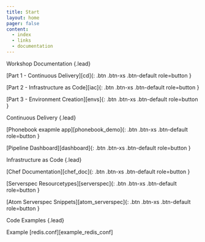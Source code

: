 ```yaml
---
title: Start
layout: home
pager: false
content:
  - index
  - links
  - documentation
---
```

Workshop Documentation
{.lead}

[Part 1 - Continuous Delivery][cd]{: .btn .btn-xs .btn-default role=button }

[Part 2 - Infrastructure as Code][iac]{: .btn .btn-xs .btn-default role=button }

[Part 3 - Environment Creation][envs]{: .btn .btn-xs .btn-default role=button }

Continuous Delivery
{.lead}

[Phonebook exapmle app][phonebook_demo]{: .btn .btn-xs .btn-default role=button }

[Pipeline Dashboard][dashboard]{: .btn .btn-xs .btn-default role=button }

Infrastructure as Code
{.lead}

[Chef Documentation][chef_doc]{: .btn .btn-xs .btn-default role=button }

[Serverspec Resourcetypes][serverspec]{: .btn .btn-xs .btn-default role=button }

[Atom Serverspec Snippets][atom_serverspec]{: .btn .btn-xs .btn-default role=button }

Code Examples
{.lead}

Example [redis.conf][example_redis_conf]

